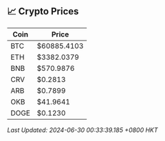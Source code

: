 ## 📈 Crypto Prices

| Coin | Price |
| ---- | ----- |
| BTC | $60885.4103 |
| ETH | $3382.0379 |
| BNB | $570.9876 |
| CRV | $0.2813 |
| ARB | $0.7899 |
| OKB | $41.9641 |
| DOGE | $0.1230 |

_Last Updated: 2024-06-30 00:33:39.185 +0800 HKT_
